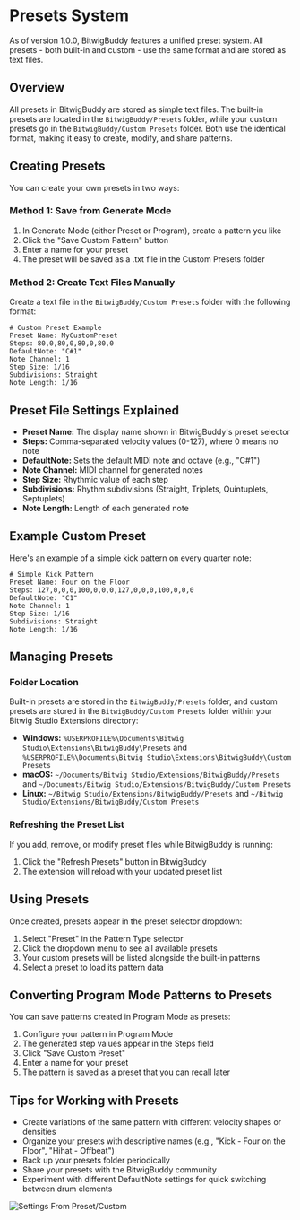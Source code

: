# Presets System

As of version 1.0.0, BitwigBuddy features a unified preset system. All presets - both built-in and custom - use the same format and are stored as text files.

## Overview

All presets in BitwigBuddy are stored as simple text files. The built-in presets are located in the `BitwigBuddy/Presets` folder, while your custom presets go in the `BitwigBuddy/Custom Presets` folder. Both use the identical format, making it easy to create, modify, and share patterns.

## Creating Presets

You can create your own presets in two ways:

### Method 1: Save from Generate Mode

1. In Generate Mode (either Preset or Program), create a pattern you like
2. Click the "Save Custom Pattern" button
3. Enter a name for your preset
4. The preset will be saved as a .txt file in the Custom Presets folder

### Method 2: Create Text Files Manually

Create a text file in the `BitwigBuddy/Custom Presets` folder with the following format:

```
# Custom Preset Example
Preset Name: MyCustomPreset
Steps: 80,0,80,0,80,0,80,0
DefaultNote: "C#1"
Note Channel: 1
Step Size: 1/16
Subdivisions: Straight
Note Length: 1/16
```

## Preset File Settings Explained

- **Preset Name:** The display name shown in BitwigBuddy's preset selector
- **Steps:** Comma-separated velocity values (0-127), where 0 means no note
- **DefaultNote:** Sets the default MIDI note and octave (e.g., "C#1")
- **Note Channel:** MIDI channel for generated notes
- **Step Size:** Rhythmic value of each step
- **Subdivisions:** Rhythm subdivisions (Straight, Triplets, Quintuplets, Septuplets)
- **Note Length:** Length of each generated note

## Example Custom Preset

Here's an example of a simple kick pattern on every quarter note:

```
# Simple Kick Pattern
Preset Name: Four on the Floor
Steps: 127,0,0,0,100,0,0,0,127,0,0,0,100,0,0,0
DefaultNote: "C1"
Note Channel: 1
Step Size: 1/16
Subdivisions: Straight
Note Length: 1/16
```

## Managing Presets

### Folder Location

Built-in presets are stored in the `BitwigBuddy/Presets` folder, and custom presets are stored in the `BitwigBuddy/Custom Presets` folder within your Bitwig Studio Extensions directory:
- **Windows:** `%USERPROFILE%\Documents\Bitwig Studio\Extensions\BitwigBuddy\Presets` and `%USERPROFILE%\Documents\Bitwig Studio\Extensions\BitwigBuddy\Custom Presets`
- **macOS:** `~/Documents/Bitwig Studio/Extensions/BitwigBuddy/Presets` and `~/Documents/Bitwig Studio/Extensions/BitwigBuddy/Custom Presets`
- **Linux:** `~/Bitwig Studio/Extensions/BitwigBuddy/Presets` and `~/Bitwig Studio/Extensions/BitwigBuddy/Custom Presets`

### Refreshing the Preset List

If you add, remove, or modify preset files while BitwigBuddy is running:
1. Click the "Refresh Presets" button in BitwigBuddy
2. The extension will reload with your updated preset list

## Using Presets

Once created, presets appear in the preset selector dropdown:

1. Select "Preset" in the Pattern Type selector
2. Click the dropdown menu to see all available presets
3. Your custom presets will be listed alongside the built-in patterns
4. Select a preset to load its pattern data

## Converting Program Mode Patterns to Presets

You can save patterns created in Program Mode as presets:

1. Configure your pattern in Program Mode
2. The generated step values appear in the Steps field
3. Click "Save Custom Preset" 
4. Enter a name for your preset
5. The pattern is saved as a preset that you can recall later

## Tips for Working with Presets

- Create variations of the same pattern with different velocity shapes or densities
- Organize your presets with descriptive names (e.g., "Kick - Four on the Floor", "Hihat - Offbeat")
- Back up your presets folder periodically
- Share your presets with the BitwigBuddy community
- Experiment with different DefaultNote settings for quick switching between drum elements

![Settings From Preset/Custom](../../../images/Settings-From-Preset-Custom.png)

